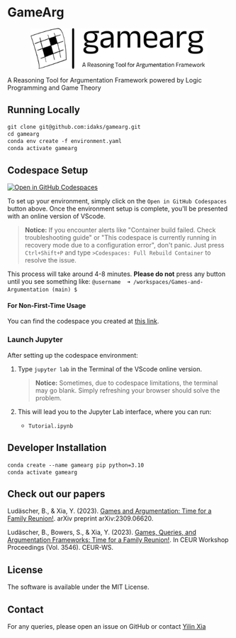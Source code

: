 # GameArg
<p align="center">
<img src="logo.png" alt="gamearg logo" style="width:400px;"/>
</p>

A Reasoning Tool for Argumentation Framework powered by Logic Programming and Game Theory

## Running Locally
```
git clone git@github.com:idaks/gamearg.git
cd gamearg
conda env create -f environment.yaml
conda activate gamearg
```

## Codespace Setup
[![Open in GitHub Codespaces](https://github.com/codespaces/badge.svg)](https://codespaces.new/idaks/Games-and-Argumentation)

To set up your environment, simply click on the `Open in GitHub Codespaces` button above. Once the environment setup is complete, you'll be presented with an online version of VScode.

> **Notice:** If you encounter alerts like "Container build failed. Check troubleshooting guide" or "This codespace is currently running in recovery mode due to a configuration error", don't panic. Just press `Ctrl+Shift+P` and type `>Codespaces: Full Rebuild Container` to resolve the issue.

This process will take around 4-8 minutes. **Please do not** press any button until you see something like: `@username  ➜ /workspaces/Games-and-Argumentation (main) $ `

#### For Non-First-Time Usage
You can find the codespace you created at [this link](https://github.com/codespaces).

### Launch Jupyter

After setting up the codespace environment:

1. Type `jupyter lab` in the Terminal of the VScode online version.
   
   > **Notice:** Sometimes, due to codespace limitations, the terminal may go blank. Simply refreshing your browser should solve the problem.

2. This will lead you to the Jupyter Lab interface, where you can run:
   - `Tutorial.ipynb`

## Developer Installation
```
conda create --name gamearg pip python=3.10
conda activate gamearg
```

## Check out our papers
Ludäscher, B., & Xia, Y. (2023). [Games and Argumentation: Time for a Family Reunion!](https://arxiv.org/pdf/2309.06620.pdf). arXiv preprint arXiv:2309.06620.

Ludäscher, B., Bowers, S., & Xia, Y. (2023). [Games, Queries, and Argumentation Frameworks: Time for a Family Reunion!](https://ceur-ws.org/Vol-3546/paper06.pdf).
In CEUR Workshop Proceedings (Vol. 3546). CEUR-WS.

## License
The software is available under the MIT License.

## Contact
For any queries, please open an issue on GitHub or contact [Yilin Xia](https://yilinxia.com/)

